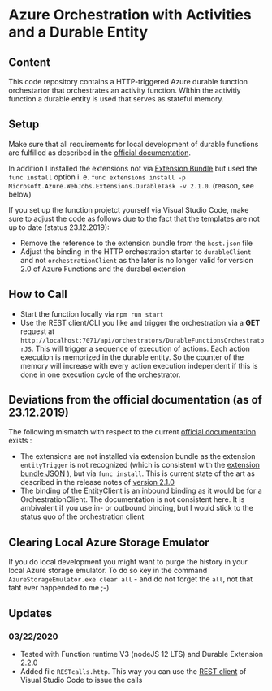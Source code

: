 # Azure Orchestration with Activities and a Durable Entity

## Content
This code repository contains a HTTP-triggered Azure durable function orchestartor that orchestrates an activity function. WIthin the activitiy function a durable entity is used that serves as stateful memory.

## Setup
Make sure that all requirements for local development of durable functions are fulfilled as described in the [official documentation](https://docs.microsoft.com/en-US/azure/azure-functions/durable/quickstart-js-vscode#prerequisites).

In addition I installed the extensions not via [Extension Bundle](https://docs.microsoft.com/en-US/azure/azure-functions/durable/quickstart-js-vscode#prerequisites) but used the `func install` option i. e. `func extensions install -p Microsoft.Azure.WebJobs.Extensions.DurableTask -v 2.1.0`. (reason, see below)

If you set up the function projetct yourself via Visual Studio Code, make sure to adjust the code as follows due to the fact that the templates are not up to date (status 23.12.2019):
* Remove the reference to the extension bundle from the `host.json` file
* Adjust the binding in the HTTP orchestration starter to `durableClient` and not `orchestrationClient` as the later is no longer valid for version 2.0 of Azure Functions and the durabel extension

## How to Call
* Start the function locally via `npm run start`
* Use the REST client/CLI you like and trigger the orchestration via a **GET** request at `http://localhost:7071/api/orchestrators/DurableFunctionsOrchestratorJS`. This will trigger a sequence of execution of actions. Each action execution is memorized in the durable entity. So the counter of the memory will increase with every action execution independent if this is done in one execution cycle of the orchestrator. 

## Deviations from the official documentation (as of 23.12.2019)
The following mismatch with respect to the current [official documentation](https://docs.microsoft.com/en-US/azure/azure-functions/durable/durable-functions-entities) exists :
* The extensions are not installed via extension bundle as the extension `entityTrigger` is not recognized (which is consistent with the [extension bundle JSON](https://github.com/Azure/azure-functions-extension-bundles/blob/master/src/Microsoft.Azure.Functions.ExtensionBundle/extensions.json) ), but via `func install`. This is current state of the art as described in the release notes of [version 2.1.0](https://github.com/Azure/azure-functions-durable-extension/releases) 
* The binding of the EntityClient is an inbound binding as it would be for a OrchestrationClient. The documentation is not consistent here. It is ambivalent if you use in- or outbound binding, but I would stick to the status quo of the orchestration client

## Clearing Local Azure Storage Emulator
If you do local development you might want to purge the history in your local Azure storage emulator. To do so key in the command `AzureStorageEmulator.exe clear all` - and do not forget the `all`, not that taht ever happended to me ;-) 

## Updates 
### 03/22/2020
* Tested with Function runtime V3 (nodeJS 12 LTS) and Durable Extension 2.2.0
* Added file `RESTcalls.http`. This way you can use the [REST client](https://marketplace.visualstudio.com/items?itemName=humao.rest-client) of Visual Studio Code to issue the calls